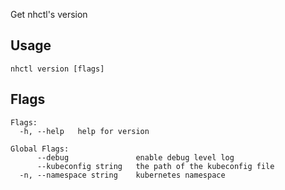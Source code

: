 Get nhctl's version

## Usage

```
nhctl version [flags]
```

## Flags

```
Flags:
  -h, --help   help for version

Global Flags:
      --debug               enable debug level log
      --kubeconfig string   the path of the kubeconfig file
  -n, --namespace string    kubernetes namespace
```